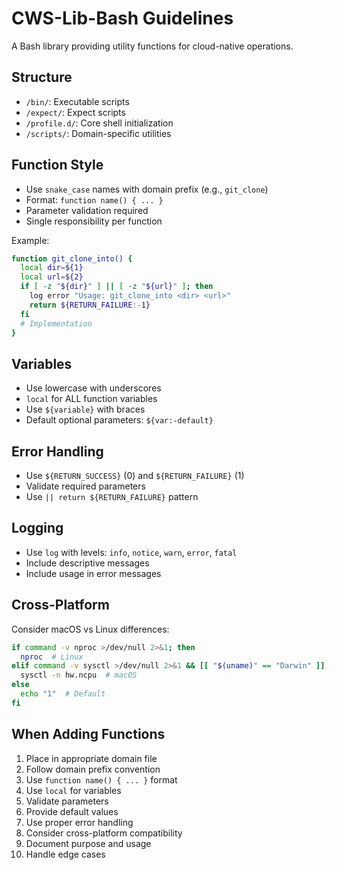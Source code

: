 # CWS-Lib-Bash Guidelines

A Bash library providing utility functions for cloud-native operations.

## Structure

- `/bin/`: Executable scripts
- `/expect/`: Expect scripts
- `/profile.d/`: Core shell initialization
- `/scripts/`: Domain-specific utilities

## Function Style

- Use `snake_case` names with domain prefix (e.g., `git_clone`)
- Format: `function name() { ... }`
- Parameter validation required
- Single responsibility per function

Example:
```bash
function git_clone_into() {
  local dir=${1}
  local url=${2}
  if [ -z "${dir}" ] || [ -z "${url}" ]; then
    log error "Usage: git_clone_into <dir> <url>"
    return ${RETURN_FAILURE:-1}
  fi
  # Implementation
}
```

## Variables

- Use lowercase with underscores
- `local` for ALL function variables
- Use `${variable}` with braces
- Default optional parameters: `${var:-default}`

## Error Handling

- Use `${RETURN_SUCCESS}` (0) and `${RETURN_FAILURE}` (1)
- Validate required parameters
- Use `|| return ${RETURN_FAILURE}` pattern

## Logging

- Use `log` with levels: `info`, `notice`, `warn`, `error`, `fatal`
- Include descriptive messages
- Include usage in error messages

## Cross-Platform

Consider macOS vs Linux differences:
```bash
if command -v nproc >/dev/null 2>&1; then
  nproc  # Linux
elif command -v sysctl >/dev/null 2>&1 && [[ "$(uname)" == "Darwin" ]]; then
  sysctl -n hw.ncpu  # macOS
else
  echo "1"  # Default
fi
```

## When Adding Functions

1. Place in appropriate domain file
2. Follow domain prefix convention
3. Use `function name() { ... }` format
4. Use `local` for variables
5. Validate parameters
6. Provide default values
7. Use proper error handling
8. Consider cross-platform compatibility
9. Document purpose and usage
10. Handle edge cases